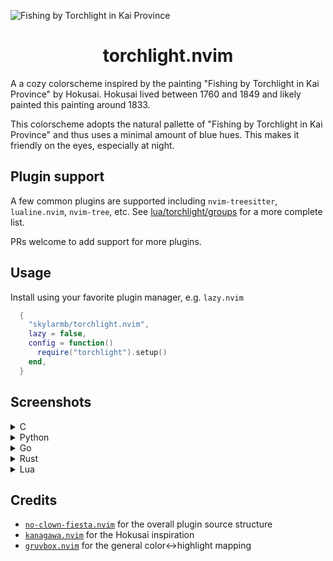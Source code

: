 <img alt="Fishing by Torchlight in Kai Province" src="https://github.com/skylarmb/torchlight.nvim/assets/7543705/216c8205-39e0-4ee8-b1ea-2854b6c9b250"></img>


<h1 style="text-align: center">torchlight.nvim</h1>

A a cozy colorscheme inspired by the painting "Fishing by Torchlight in Kai Province" by Hokusai. Hokusai lived between 1760 and 1849 and likely painted this painting around 1833.

This colorscheme adopts the natural pallette of "Fishing by Torchlight in Kai Province" and thus uses a minimal amount of blue hues. This makes it friendly on the eyes, especially at night.

## Plugin support

A few common plugins are supported including `nvim-treesitter`, `lualine.nvim`, `nvim-tree`, etc. See [lua/torchlight/groups](https://github.com/skylarmb/torchlight.nvim/tree/main/lua/torchlight/groups) for a more complete list. 

PRs welcome to add support for more plugins.

## Usage

Install using your favorite plugin manager, e.g. `lazy.nvim`

```lua
  {
    "skylarmb/torchlight.nvim",
    lazy = false,
    config = function()
      require("torchlight").setup()
    end,
  }
```

## Screenshots 

<details>
   <summary>C</summary>
<img width="988" alt="Screenshot 2024-04-21 at 2 17 09 PM" src="https://github.com/skylarmb/torchlight.nvim/assets/7543705/b088e0b3-d491-43ee-b4cf-78d1671d7165">

</details>

<details>
   <summary>Python</summary>
<img width="988" alt="Screenshot 2024-04-21 at 2 16 51 PM" src="https://github.com/skylarmb/torchlight.nvim/assets/7543705/11c5a875-e60a-465d-9cf0-07f97756cf75">

</details>

<details>
   <summary>Go</summary>
<img width="988" alt="Screenshot 2024-04-21 at 2 17 42 PM" src="https://github.com/skylarmb/torchlight.nvim/assets/7543705/74ffdc7a-efeb-49af-901e-96832d0696c9">

</details>

<details>
   <summary>Rust</summary>
  <img width="988" alt="Screenshot 2024-04-21 at 2 18 28 PM" src="https://github.com/skylarmb/torchlight.nvim/assets/7543705/8f333426-3860-4252-88f4-8256de319f2f">

</details>

<details>
   <summary>Lua</summary>
   <img width="988" alt="Screenshot 2024-04-21 at 2 21 55 PM" src="https://github.com/skylarmb/torchlight.nvim/assets/7543705/350ced2a-cf94-4781-a8a4-5785ad79bcfa">

</details>

## Credits

- [`no-clown-fiesta.nvim`](https://github.com/aktersnurra/no-clown-fiesta.nvim/tree/master) for the overall plugin source structure
- [`kanagawa.nvim`](https://github.com/rebelot/kanagawa.nvim) for the Hokusai inspiration
- [`gruvbox.nvim`](https://github.com/ellisonleao/gruvbox.nvim) for the general color<->highlight mapping
